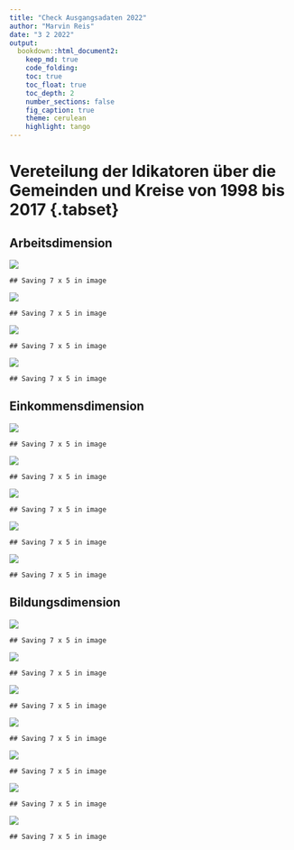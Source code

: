 ```yaml
---
title: "Check Ausgangsadaten 2022"
author: "Marvin Reis"
date: "3 2 2022"
output:
  bookdown::html_document2:
    keep_md: true
    code_folding:
    toc: true
    toc_float: true
    toc_depth: 2
    number_sections: false
    fig_caption: true
    theme: cerulean
    highlight: tango
---
```




# Vereteilung der Idikatoren über die Gemeinden und Kreise von 1998 bis 2017 {.tabset}

## Arbeitsdimension


![](Check-Ausgangsdaten_2022_v03_files/figure-html/Arbeitsdimension-1.png)<!-- -->

```
## Saving 7 x 5 in image
```

![](Check-Ausgangsdaten_2022_v03_files/figure-html/Arbeitsdimension-2.png)<!-- -->

```
## Saving 7 x 5 in image
```

![](Check-Ausgangsdaten_2022_v03_files/figure-html/Arbeitsdimension-3.png)<!-- -->

```
## Saving 7 x 5 in image
```

![](Check-Ausgangsdaten_2022_v03_files/figure-html/Arbeitsdimension-4.png)<!-- -->

```
## Saving 7 x 5 in image
```


## Einkommensdimension

![](Check-Ausgangsdaten_2022_v03_files/figure-html/Einkommensdimension-1.png)<!-- -->

```
## Saving 7 x 5 in image
```

![](Check-Ausgangsdaten_2022_v03_files/figure-html/Einkommensdimension-2.png)<!-- -->

```
## Saving 7 x 5 in image
```

![](Check-Ausgangsdaten_2022_v03_files/figure-html/Einkommensdimension-3.png)<!-- -->

```
## Saving 7 x 5 in image
```

![](Check-Ausgangsdaten_2022_v03_files/figure-html/Einkommensdimension-4.png)<!-- -->

```
## Saving 7 x 5 in image
```

![](Check-Ausgangsdaten_2022_v03_files/figure-html/Einkommensdimension-5.png)<!-- -->

```
## Saving 7 x 5 in image
```


## Bildungsdimension

![](Check-Ausgangsdaten_2022_v03_files/figure-html/Bildungsdimension-1.png)<!-- -->

```
## Saving 7 x 5 in image
```

![](Check-Ausgangsdaten_2022_v03_files/figure-html/Bildungsdimension-2.png)<!-- -->

```
## Saving 7 x 5 in image
```

![](Check-Ausgangsdaten_2022_v03_files/figure-html/Bildungsdimension-3.png)<!-- -->

```
## Saving 7 x 5 in image
```

![](Check-Ausgangsdaten_2022_v03_files/figure-html/Bildungsdimension-4.png)<!-- -->

```
## Saving 7 x 5 in image
```

![](Check-Ausgangsdaten_2022_v03_files/figure-html/Bildungsdimension-5.png)<!-- -->

```
## Saving 7 x 5 in image
```

![](Check-Ausgangsdaten_2022_v03_files/figure-html/Bildungsdimension-6.png)<!-- -->

```
## Saving 7 x 5 in image
```

![](Check-Ausgangsdaten_2022_v03_files/figure-html/Bildungsdimension-7.png)<!-- -->

```
## Saving 7 x 5 in image
```
